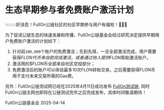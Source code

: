 # 生态早期参与者免费账户激活计划


💥💥💥好消息！FullOn公链社区的社区早期参与用户有福啦！🚀🚀🚀

为了促进公链生态的快速发展和传播，FullOn公链基金会经过研究决定提供早期用户免费账户激活的计划如下：

1. 针对前`100,000`个账户的免费激活；先到先得，一旦全部激活完成，用户需要获得$FLON代币来自助完成激活，或者通过他人提供$FLON帮助激活账户。
2. 激活用的$FLON币全部来自社区空投部分；
3. 免费激活后的账户可以体验最多10次FLON转账交易，之后需要获得FLON币用于支付未来交易所需的Gas费。

另外：FullOn公链测试网已经在2025年4月11日成功发布 [FullOn测试链](https://testnet.flonscan.network), 同时FullOn公链主网也即将在公链测试完毕之后完成发布，具体时间敬请期待！

FullOn公链基金会
2025-04-14